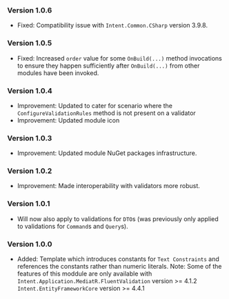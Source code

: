 ### Version 1.0.6

- Fixed: Compatibility issue with `Intent.Common.CSharp` version 3.9.8.

### Version 1.0.5

- Fixed: Increased `order` value for some `OnBuild(...)` method invocations to ensure they happen sufficiently after `OnBuild(...)` from other modules have been invoked.

### Version 1.0.4

- Improvement: Updated to cater for scenario where the `ConfigureValidationRules` method is not present on a validator
- Improvement: Updated module icon
 
### Version 1.0.3

- Improvement: Updated module NuGet packages infrastructure.

### Version 1.0.2

- Improvement: Made interoperability with validators more robust.

### Version 1.0.1

- Will now also apply to validations for `DTO`s (was previously only applied to validations for `Command`s and `Query`s).

### Version 1.0.0

- Added: Template which introduces constants for `Text Constraints` and references the constants rather than numeric literals.
Note: Some of the features of this moddule are only available with
`Intent.Application.MediatR.FluentValidation` version >= 4.1.2
`Intent.EntityFrameworkCore` version >= 4.4.1
